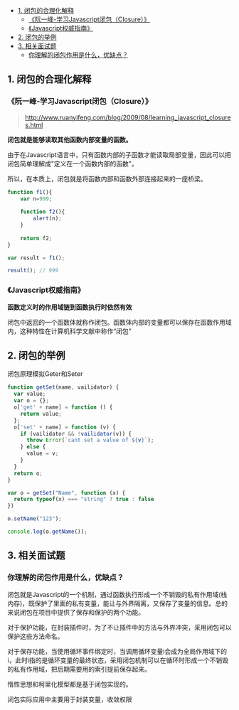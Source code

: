 - [1. 闭包的合理化解释](#1-%E9%97%AD%E5%8C%85%E7%9A%84%E5%90%88%E7%90%86%E5%8C%96%E8%A7%A3%E9%87%8A)
  - [《阮一峰-学习Javascript闭包（Closure）》](#%E9%98%AE%E4%B8%80%E5%B3%B0-%E5%AD%A6%E4%B9%A0javascript%E9%97%AD%E5%8C%85closure)
  - [《Javascript权威指南》](#javascript%E6%9D%83%E5%A8%81%E6%8C%87%E5%8D%97)
- [2. 闭包的举例](#2-%E9%97%AD%E5%8C%85%E7%9A%84%E4%B8%BE%E4%BE%8B)
- [3. 相关面试题](#3-%E7%9B%B8%E5%85%B3%E9%9D%A2%E8%AF%95%E9%A2%98)
  - [你理解的闭包作用是什么，优缺点？](#%E4%BD%A0%E7%90%86%E8%A7%A3%E7%9A%84%E9%97%AD%E5%8C%85%E4%BD%9C%E7%94%A8%E6%98%AF%E4%BB%80%E4%B9%88%E4%BC%98%E7%BC%BA%E7%82%B9)


## 1. 闭包的合理化解释

### 《阮一峰-学习Javascript闭包（Closure）》
  
> http://www.ruanyifeng.com/blog/2009/08/learning_javascript_closures.html

**闭包就是能够读取其他函数内部变量的函数。**

由于在Javascript语言中，只有函数内部的子函数才能读取局部变量，因此可以把闭包简单理解成"定义在一个函数内部的函数"。

所以，在本质上，闭包就是将函数内部和函数外部连接起来的一座桥梁。

```javascript
function f1(){
    var n=999;
    
    function f2(){
        alert(n); 
    }
    
    return f2;
}

var result = f1();

result(); // 999
```
    


### 《Javascript权威指南》

**函数定义时的作用域链到函数执行时依然有效**

闭包中返回的一个函数体就称作闭包。函数体内部的变量都可以保存在函数作用域内，这种特性在计算机科学文献中称作“闭包”

## 2. 闭包的举例

闭包原理模拟Geter和Seter

```javascript
function getSet(name, vailidator) {
  var value;
  var o = {};
  o['get' + name] = function () {
    return value;
  };
  o['set' + name] = function (v) {
    if (vailidator && !vailidator(v)) {
      throw Error(`cant set a value of ${v}`);
    } else {
      value = v;
    }
  }
  return o;
}

var o = getSet("Name", function (x) { 
  return typeof(x) === "string" ? true : false 
})

o.setName("123");

console.log(o.getName());
```

## 3. 相关面试题

### 你理解的闭包作用是什么，优缺点？

闭包就是Javascript的一个机制，通过函数执行形成一个不销毁的私有作用域(栈内存)，既保护了里面的私有变量，能让与外界隔离，又保存了变量的信息。总的来说闭包在项目中提供了保存和保护的两个功能。

对于保护功能，在封装插件时，为了不让插件中的方法与外界冲突，采用闭包可以保护这些方法命名。

对于保存功能，当使用循环事件绑定时，当调用循环变量i会成为全局作用域下的i，此时i指的是循环变量的最终状态，采用闭包机制可以在循环时形成一个不销毁的私有作用域，把后期需要用的索引提前保存起来。

惰性思想和柯里化模型都是基于闭包实现的。

闭包实际应用中主要用于封装变量，收敛权限
 

